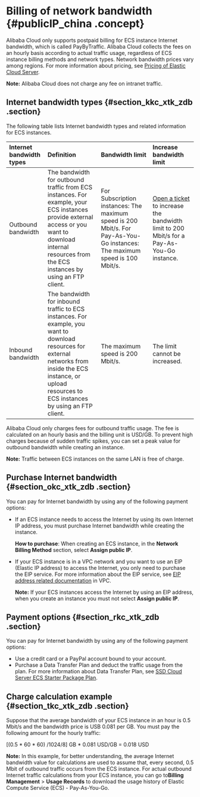 # Billing of network bandwidth {#publicIP_china .concept}

Alibaba Cloud only supports postpaid billing for ECS instance Internet bandwidth, which is called PayByTraffic. Alibaba Cloud collects the fees on an hourly basis according to actual traffic usage, regardless of ECS instance billing methods and network types. Network bandwidth prices vary among regions. For more information about pricing, see [Pricing of Elastic Cloud Server](https://www.alibabacloud.com/zh/product/ecs#pricing).

**Note:** Alibaba Cloud does not charge any fee on intranet traffic.

## Internet bandwidth types {#section_kkc_xtk_zdb .section}

The following table lists Internet bandwidth types and related information for ECS instances.

|Internet bandwidth types|Definition|Bandwidth limit|Increase bandwidth limit|
|:-----------------------|:---------|:--------------|:-----------------------|
|Outbound bandwidth|The bandwidth for outbound traffic from ECS instances. For example, your ECS instances provide external access or you want to download internal resources from the ECS instances by using an FTP client.|For Subscription instances: The maximum speed is 200 Mbit/s. For Pay-As-You-Go instances: The maximum speed is 100 Mbit/s.|[Open a ticket](https://workorder-intl.console.aliyun.com/#/ticket/createIndex) to increase the bandwidth limit to 200 Mbit/s for a Pay-As-You-Go instance.|
|Inbound bandwidth|The bandwidth for inbound traffic to ECS instances. For example, you want to download resources for external networks from inside the ECS instance, or upload resources to ECS instances by using an FTP client.|The maximum speed is 200 Mbit/s.|The limit cannot be increased.|

Alibaba Cloud only charges fees for outbound traffic usage. The fee is calculated on an hourly basis and the billing unit is USD/GB. To prevent high charges because of sudden traffic spikes, you can set a peak value for outbound bandwidth while creating an instance.

**Note:** Traffic between ECS instances on the same LAN is free of charge.

## Purchase Internet bandwidth {#section_okc_xtk_zdb .section}

You can pay for Internet bandwidth by using any of the following payment options:

-   If an ECS instance needs to access the Internet by using its own Internet IP address, you must purchase Internet bandwidth while creating the instance.

    **How to purchase**: When creating an ECS instance, in the **Network Billing Method** section, select **Assign public IP**.

-   If your ECS instance is in a VPC network and you want to use an EIP \(Elastic IP address\) to access the Internet, you only need to purchase the EIP service. For more information about the EIP service, see [EIP address related documentation](https://www.alibabacloud.com/help/zh/doc-detail/32321.htm) in VPC.

    **Note:** If your ECS instances access the Internet by using an EIP address, when you create an instance you must not select **Assign public IP**.


## Payment options {#section_rkc_xtk_zdb .section}

You can pay for Internet bandwidth by using any of the following payment options:

-   Use a credit card or a PayPal account bound to your account.
-   Purchase a Data Transfer Plan and deduct the traffic usage from the plan. For more information about Data Transfer Plan, see [SSD Cloud Server ECS Starter Package Plan](https://www.alibabacloud.com/zh/starter-packages/general).

## Charge calculation example {#section_tkc_xtk_zdb .section}

Suppose that the average bandwidth of your ECS instance in an hour is 0.5 Mbit/s and the bandwidth price is USB 0.081 per GB. You must pay the following amount for the hourly traffic:

\[\(0.5 \* 60 \* 60\) /1024/8\] GB \* 0.081 USD/GB = 0.018 USD

**Note:** In this example, for better understanding, the average Internet bandwidth value for calculations are used to assume that, every second, 0.5 Mbit of outbound traffic occurs from the ECS instance. For actual outbound Internet traffic calculations from your ECS instance, you can go to**Billing Management** \> **Usage Records** to download the usage history of Elastic Compute Service \(ECS\) - Pay-As-You-Go.

